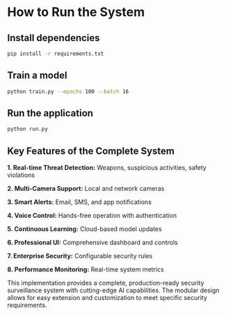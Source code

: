 # How to Run the System

## Install dependencies

```bash
pip install -r requirements.txt
```

## Train a model
```bash
python train.py --epochs 100 --batch 16
```

## Run the application

```bash
python run.py
```

## Key Features of the Complete System

**1. Real-time Threat Detection:** Weapons, suspicious activities, safety violations

**2. Multi-Camera Support:** Local and network cameras

**3. Smart Alerts:** Email, SMS, and app notifications

**4. Voice Control:** Hands-free operation with authentication

**5. Continuous Learning:** Cloud-based model updates

**6. Professional UI:** Comprehensive dashboard and controls

**7. Enterprise Security:** Configurable security rules

**8. Performance Monitoring:** Real-time system metrics

This implementation provides a complete, production-ready security surveillance system with cutting-edge AI capabilities. The modular design allows for easy extension and customization to meet specific security requirements.